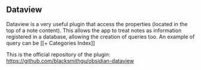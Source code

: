 ## Dataview
Dataview is a very useful plugin that access the properties (located in the top of a note content). This allows the app to treat notes as information registered in a database, allowing the creation of queries too. An example of query can be [[+ Categories Index]]

This is the official repository of the plugin: https://github.com/blacksmithgu/obsidian-dataview